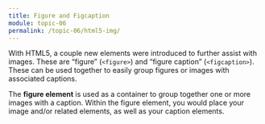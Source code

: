 ```yaml
---
title: Figure and Figcaption
module: topic-06
permalink: /topic-06/html5-img/
---
```


<div class="divider-heading"></div>

With HTML5, a couple new elements were introduced to further assist with images. These are “figure” (`<figure>`) and “figure caption” (`<figcaption>`). These can be used together to easily group figures or images with associated captions.

The **figure element** is used as a container to group together one or more images with a caption. Within the figure element, you would place your image and/or related elements, as well as your caption elements.


<div class="codepen-embed">
  <p data-height="400" data-theme-id="30567" data-slug-hash="MEmLdv" data-default-tab="html,result" data-user="Media-Ed-Online" data-embed-version="2" data-pen-title="[Intro-Web-Dev] Topic-05: Fig & FigCap" class="codepen"></p>
</div>
